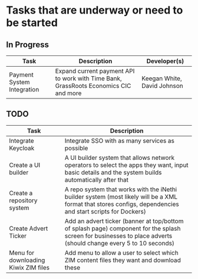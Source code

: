 # Tasks that are underway or need to be started
## In Progress
| Task | Description | Developer(s) |
|---|---|---|
| Payment System Integration| Expand current payment API to work with Time Bank, GrassRoots Economics CIC and more | Keegan White, David Johnson |

## TODO
| Task | Description |
|---|---|
| Integrate Keycloak | Integrate SSO with as many services as possible |
| Create a UI builder | A UI builder system that allows network operators to select the apps they want, input basic details and the system builds automatically after that |
| Create a repository system | A repo system that works with the iNethi builder system (most likely will be a XML format that stores configs, dependencies and start scripts for Dockers) |
| Create Advert Ticker | Add an advert ticker (banner at top/bottom of splash page)  component for the splash screen for businesses to place adverts (should change every 5 to 10 seconds) |
| Menu for downloading Kiwix ZIM files | Add menu to allow a user to select which ZIM content files they want and download these |
